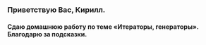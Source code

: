 ﻿### Приветствую Вас, Кирилл.
#### Сдаю домашнюю работу по теме «Итераторы, генераторы». Благодарю за подсказки.